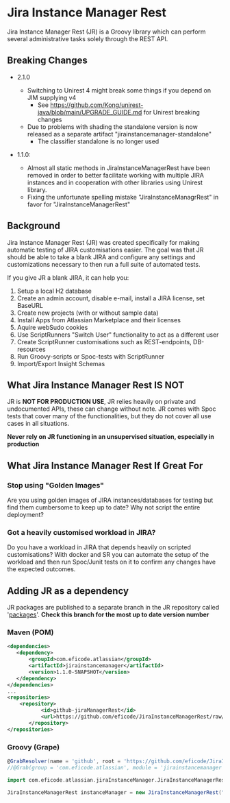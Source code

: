 # Jira Instance Manager Rest

Jira Instance Manager Rest (JR) is a Groovy library which can perform several administrative tasks solely through the REST API.

## Breaking Changes

* 2.1.0
  * Switching to Unirest 4 might break some things if you depend on JIM supplying v4
    * See https://github.com/Kong/unirest-java/blob/main/UPGRADE_GUIDE.md for Unirest breaking changes
  * Due to problems with shading the standalone version is now released as a separate artifact "jirainstancemanager-standalone"
    * The classifier standalone is no longer used

* 1.1.0: 
  * Almost all static methods in JiraInstanceManagerRest have been removed in order to better facilitate working with multiple JIRA instances and in cooperation with other libraries using Unirest library.
  * Fixing the unfortunate spelling mistake "JiraInstanceManagrRest" in favor for "JiraInstanceManagerRest"

## Background
Jira Instance Manager Rest (JR) was created specifically for making automatic testing of JIRA customisations easier. The goal was that JR should be able to take a blank JIRA and configure any settings and customizations necessary to then run a full suite of automated tests.

If you give JR a blank JIRA, it can help you:

1. Setup a local H2 database
2. Create an admin account, disable e-mail, install a JIRA license, set BaseURL
3. Create new projects (with or without sample data)
4. Install Apps from Atlassian Marketplace and their licenses
5. Aquire webSudo cookies
6. Use ScriptRunners "Switch User" functionality to act as a different user
7. Create ScriptRunner customisations such as REST-endpoints, DB-resources
8. Run Groovy-scripts or Spoc-tests with ScriptRunner
9. Import/Export Insight Schemas


## What Jira Instance Manager Rest IS NOT

JR is **NOT FOR PRODUCTION USE**, JR relies heavily on private and undocumented APIs, these can change without note.
JR comes with Spoc tests that cover many of the functionalities, but they do not cover all use cases in all situations.

**Never rely on JR functioning in an unsupervised situation, especially in production**


## What Jira Instance Manager Rest If Great For

### Stop using "Golden Images"

Are you using golden images of JIRA instances/databases for testing but find them cumbersome to keep up to date?
Why not script the entire deployment?

### Got a heavily customised workload in JIRA?

Do you have a workload in JIRA that depends heavily on scripted customisations?
With docker and SR you can automate the setup of the workload and then run Spoc/Junit tests on it to confirm any changes have the expected outcomes.


## Adding JR as a dependency

JR packages are published to a separate branch in the JR repository called '[packages](https://github.com/eficode/JiraInstanceManagerRest/tree/packages/repository/com/eficode/atlassian/jirainstancemanager)'. **Check this branch for the most up to date version number**

### Maven (POM)
```XML
<dependencies>
   <dependency>
       <groupId>com.eficode.atlassian</groupId>
       <artifactId>jirainstancemanager</artifactId>
       <version>1.1.0-SNAPSHOT</version>
   </dependency>
</dependencies>
...
<repositories>            
    <repository>
           <id>github-jiraManagerRest</id>
           <url>https://github.com/eficode/JiraInstanceManagerRest/raw/packages/repository/</url>
       </repository>
</repositories>
```


### Groovy (Grape)

```Groovy
@GrabResolver(name = 'github', root = 'https://github.com/eficode/JiraInstanceManagerRest/raw/packages/repository/')
//@Grab(group = 'com.eficode.atlassian', module = 'jirainstancemanager', version = '1.1.0-SNAPSHOT')

import com.eficode.atlassian.jiraInstanceManager.JiraInstanceManagerRest

JiraInstanceManagerRest instanceManager = new JiraInstanceManagerRest("http://jira.domain.com")
```